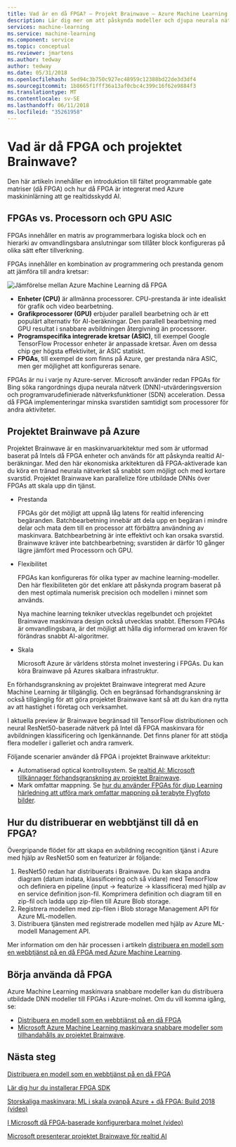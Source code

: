 ```yaml
---
title: Vad är en då FPGA? – Projekt Brainwave – Azure Machine Learning
description: Lär dig mer om att påskynda modeller och djupa neurala nätverk med FPGAs.
services: machine-learning
ms.service: machine-learning
ms.component: service
ms.topic: conceptual
ms.reviewer: jmartens
ms.author: tedway
author: tedway
ms.date: 05/31/2018
ms.openlocfilehash: 5ed94c3b750c927ec48959c12388bd22de3d3df4
ms.sourcegitcommit: 1b8665f1fff36a13af0cbc4c399c16f62e9884f3
ms.translationtype: MT
ms.contentlocale: sv-SE
ms.lasthandoff: 06/11/2018
ms.locfileid: "35261958"
---
```

# <a name="what-is-fpga-and-project-brainwave"></a>Vad är då FPGA och projektet Brainwave?

Den här artikeln innehåller en introduktion till fältet programmable gate matriser (då FPGA) och hur då FPGA är integrerat med Azure maskininlärning att ge realtidsskydd AI.

## <a name="fpgas-vs-cpu-gpu-and-asic"></a>FPGAs vs. Processorn och GPU ASIC

FPGAs innehåller en matris av programmerbara logiska block och en hierarki av omvandlingsbara anslutningar som tillåter block konfigureras på olika sätt efter tillverkning.

FPGAs innehåller en kombination av programmering och prestanda genom att jämföra till andra kretsar:

![Jämförelse mellan Azure Machine Learning då FPGA](./media/concept-accelerate-with-fpgas/azure-machine-learning-fpga-comparison.png)

- **Enheter (CPU)** är allmänna processorer. CPU-prestanda är inte idealiskt för grafik och video bearbetning.
- **Grafikprocessorer (GPU)** erbjuder parallell bearbetning och är ett populärt alternativ för AI-beräkningar. Den parallell bearbetning med GPU resultat i snabbare avbildningen återgivning än processorer.
- **Programspecifika integrerade kretsar (ASIC)**, till exempel Google TensorFlow Processor enheter är anpassade kretsar. Även om dessa chip ger högsta effektivitet, är ASIC statiskt.
- **FPGAs**, till exempel de som finns på Azure, ger prestanda nära ASIC, men ger möjlighet att konfigureras senare.

FPGAs är nu i varje ny Azure-server. Microsoft använder redan FPGAs för Bing söka rangordnings djupa neurala nätverk (DNN)-utvärderingsversion och programvarudefinierade nätverksfunktioner (SDN) acceleration. Dessa då FPGA implementeringar minska svarstiden samtidigt som processorer för andra aktiviteter.

## <a name="project-brainwave-on-azure"></a>Projektet Brainwave på Azure

Projektet Brainwave är en maskinvaruarkitektur med som är utformad baserat på Intels då FPGA enheter och används för att påskynda realtid AI-beräkningar. Med den här ekonomiska arkitekturen då FPGA-aktiverade kan du köra en tränad neurala nätverket så snabbt som möjligt och med kortare svarstid. Projektet Brainwave kan parallelize före utbildade DNNs över FPGAs att skala upp din tjänst.

- Prestanda

    FPGAs gör det möjligt att uppnå låg latens för realtid inferencing begäranden. Batchbearbetning innebär att dela upp en begäran i mindre delar och mata dem till en processor att förbättra användning av maskinvara. Batchbearbetning är inte effektivt och kan orsaka svarstid. Brainwave kräver inte batchbearbetning; svarstiden är därför 10 gånger lägre jämfört med Processorn och GPU.

- Flexibilitet

    FPGAs kan konfigureras för olika typer av machine learning-modeller. Den här flexibiliteten gör det enklare att påskynda program baserat på den mest optimala numerisk precision och modellen i minnet som används.

    Nya machine learning tekniker utvecklas regelbundet och projektet Brainwave maskinvara design också utvecklas snabbt. Eftersom FPGAs är omvandlingsbara, är det möjligt att hålla dig informerad om kraven för förändras snabbt AI-algoritmer.

- Skala

    Microsoft Azure är världens största molnet investering i FPGAs. Du kan köra Brainwave på Azures skalbara infrastruktur.

En förhandsgranskning av projektet Brainwave integrerat med Azure Machine Learning är tillgänglig. Och en begränsad förhandsgranskning är också tillgänglig för att göra projektet Brainwave kant så att du kan dra nytta av att hastighet i företag och verksamhet.

I aktuella preview är Brainwave begränsad till TensorFlow distributionen och neural ResNet50-baserade nätverk på Intel då FPGA maskinvara för avbildningen klassificering och Igenkännande. Det finns planer för att stödja flera modeller i galleriet och andra ramverk.

Följande scenarier använder då FPGA i projektet Brainwave arkitektur:

- Automatiserad optical kontrollsystem. Se [realtid AI: Microsoft tillkännager förhandsgranskning av projektet Brainwave](https://blogs.microsoft.com/ai/build-2018-project-brainwave/).
- Mark omfattar mappning. Se [hur du använder FPGAs för djup Learning härledning att utföra mark omfattar mappning på terabyte Flygfoto bilder](https://blogs.technet.microsoft.com/machinelearning/2018/05/29/how-to-use-fpgas-for-deep-learning-inference-to-perform-land-cover-mapping-on-terabytes-of-aerial-images/).

## <a name="how-to-deploy-a-web-service-to-an-fpga"></a>Hur du distribuerar en webbtjänst till då en FPGA?

Övergripande flödet för att skapa en avbildning recognition tjänst i Azure med hjälp av ResNet50 som en featurizer är följande:

1. ResNet50 redan har distribuerats i Brainwave. Du kan skapa andra diagram (datum indata, klassificering och så vidare) med TensorFlow och definiera en pipeline (input -> featurize -> klassificera) med hjälp av en service definition json-fil. Komprimera definition och diagram till en zip-fil och ladda upp zip-filen till Azure Blob storage.
2. Registrera modellen med zip-filen i Blob storage Management API för Azure ML-modellen.
3. Distribuera tjänsten med registrerade modellen med hjälp av Azure ML-modell Management API.

Mer information om den här processen i artikeln [distribuera en modell som en webbtjänst på en då FPGA med Azure Machine Learning](how-to-deploy-fpga-web-service.md).


## <a name="start-using-fpga"></a>Börja använda då FPGA

Azure Machine Learning maskinvara snabbare modeller kan du distribuera utbildade DNN modeller till FPGAs i Azure-molnet. Om du vill komma igång, se:

- [Distribuera en modell som en webbtjänst på en då FPGA](how-to-deploy-fpga-web-service.md)
- [Microsoft Azure Machine Learning maskinvara snabbare modeller som tillhandahålls av projektet Brainwave](https://github.com/azure/aml-real-time-ai).

## <a name="next-steps"></a>Nästa steg

[Distribuera en modell som en webbtjänst på en då FPGA](how-to-deploy-fpga-web-service.md)

[Lär dig hur du installerar FPGA SDK](reference-fpga-package-overview.md)

[Storskaliga maskinvara: ML i skala ovanpå Azure + då FPGA: Build 2018 (video)](https://www.youtube.com/watch?v=BMgQAHIx2eY)

[I Microsoft då FPGA-baserade konfigurerbara molnet (video)](https://channel9.msdn.com/Events/Build/2017/B8063)

[Microsoft presenterar projektet Brainwave för realtid AI](https://www.microsoft.com/research/blog/microsoft-unveils-project-brainwave/)